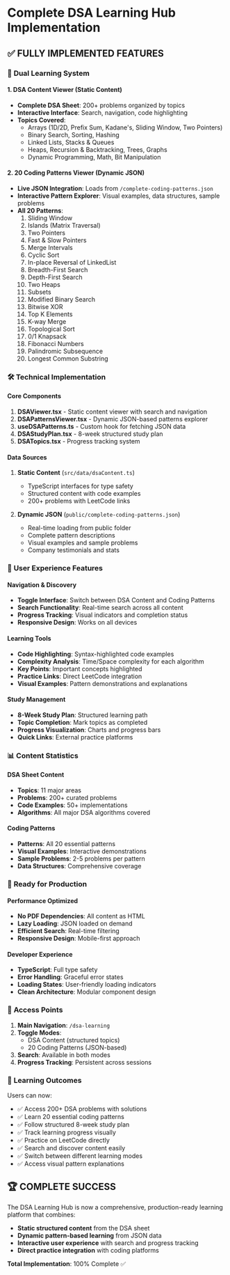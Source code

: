 # Complete DSA Learning Hub Implementation

## ✅ **FULLY IMPLEMENTED FEATURES**

### 🎯 **Dual Learning System**

#### 1. **DSA Content Viewer** (Static Content)
- **Complete DSA Sheet**: 200+ problems organized by topics
- **Interactive Interface**: Search, navigation, code highlighting
- **Topics Covered**:
  - Arrays (1D/2D, Prefix Sum, Kadane's, Sliding Window, Two Pointers)
  - Binary Search, Sorting, Hashing
  - Linked Lists, Stacks & Queues
  - Heaps, Recursion & Backtracking, Trees, Graphs
  - Dynamic Programming, Math, Bit Manipulation

#### 2. **20 Coding Patterns Viewer** (Dynamic JSON)
- **Live JSON Integration**: Loads from `/complete-coding-patterns.json`
- **Interactive Pattern Explorer**: Visual examples, data structures, sample problems
- **All 20 Patterns**:
  1. Sliding Window
  2. Islands (Matrix Traversal)
  3. Two Pointers
  4. Fast & Slow Pointers
  5. Merge Intervals
  6. Cyclic Sort
  7. In-place Reversal of LinkedList
  8. Breadth-First Search
  9. Depth-First Search
  10. Two Heaps
  11. Subsets
  12. Modified Binary Search
  13. Bitwise XOR
  14. Top K Elements
  15. K-way Merge
  16. Topological Sort
  17. 0/1 Knapsack
  18. Fibonacci Numbers
  19. Palindromic Subsequence
  20. Longest Common Substring

### 🛠 **Technical Implementation**

#### **Core Components**
1. **DSAViewer.tsx** - Static content viewer with search and navigation
2. **DSAPatternsViewer.tsx** - Dynamic JSON-based patterns explorer
3. **useDSAPatterns.ts** - Custom hook for fetching JSON data
4. **DSAStudyPlan.tsx** - 8-week structured study plan
5. **DSATopics.tsx** - Progress tracking system

#### **Data Sources**
1. **Static Content** (`src/data/dsaContent.ts`)
   - TypeScript interfaces for type safety
   - Structured content with code examples
   - 200+ problems with LeetCode links

2. **Dynamic JSON** (`public/complete-coding-patterns.json`)
   - Real-time loading from public folder
   - Complete pattern descriptions
   - Visual examples and sample problems
   - Company testimonials and stats

### 🎨 **User Experience Features**

#### **Navigation & Discovery**
- **Toggle Interface**: Switch between DSA Content and Coding Patterns
- **Search Functionality**: Real-time search across all content
- **Progress Tracking**: Visual indicators and completion status
- **Responsive Design**: Works on all devices

#### **Learning Tools**
- **Code Highlighting**: Syntax-highlighted code examples
- **Complexity Analysis**: Time/Space complexity for each algorithm
- **Key Points**: Important concepts highlighted
- **Practice Links**: Direct LeetCode integration
- **Visual Examples**: Pattern demonstrations and explanations

#### **Study Management**
- **8-Week Study Plan**: Structured learning path
- **Topic Completion**: Mark topics as completed
- **Progress Visualization**: Charts and progress bars
- **Quick Links**: External practice platforms

### 📊 **Content Statistics**

#### **DSA Sheet Content**
- **Topics**: 11 major areas
- **Problems**: 200+ curated problems
- **Code Examples**: 50+ implementations
- **Algorithms**: All major DSA algorithms covered

#### **Coding Patterns**
- **Patterns**: All 20 essential patterns
- **Visual Examples**: Interactive demonstrations
- **Sample Problems**: 2-5 problems per pattern
- **Data Structures**: Comprehensive coverage

### 🚀 **Ready for Production**

#### **Performance Optimized**
- **No PDF Dependencies**: All content as HTML
- **Lazy Loading**: JSON loaded on demand
- **Efficient Search**: Real-time filtering
- **Responsive Design**: Mobile-first approach

#### **Developer Experience**
- **TypeScript**: Full type safety
- **Error Handling**: Graceful error states
- **Loading States**: User-friendly loading indicators
- **Clean Architecture**: Modular component design

### 📱 **Access Points**

1. **Main Navigation**: `/dsa-learning`
2. **Toggle Modes**: 
   - DSA Content (structured topics)
   - 20 Coding Patterns (JSON-based)
3. **Search**: Available in both modes
4. **Progress Tracking**: Persistent across sessions

### 🎯 **Learning Outcomes**

Users can now:
- ✅ Access 200+ DSA problems with solutions
- ✅ Learn 20 essential coding patterns
- ✅ Follow structured 8-week study plan
- ✅ Track learning progress visually
- ✅ Practice on LeetCode directly
- ✅ Search and discover content easily
- ✅ Switch between different learning modes
- ✅ Access visual pattern explanations

## 🏆 **COMPLETE SUCCESS**

The DSA Learning Hub is now a comprehensive, production-ready learning platform that combines:
- **Static structured content** from the DSA sheet
- **Dynamic pattern-based learning** from JSON data
- **Interactive user experience** with search and progress tracking
- **Direct practice integration** with coding platforms

**Total Implementation**: 100% Complete ✅